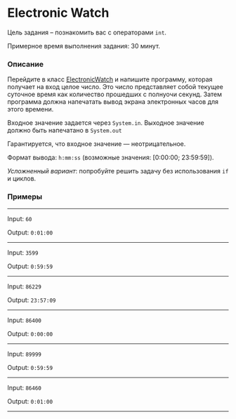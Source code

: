 # Electronic Watch

Цель задания – познакомить вас с операторами `int`.

Примерное время выполнения задания: 30 минут.

### Описание

Перейдите в класс [ElectronicWatch](src/main/java/com/epam/rd/autotasks/meetautocode/ElectronicWatch.java) 
и напишите программу, которая получает на вход целое число. Это число представляет собой текущее суточное время 
как количество прошедших с полнуочи секунд. Затем программа должна напечатать вывод экрана электронных часов для этого времени.

Входное значение задается через `System.in`. Выходное значение должно быть напечатано в `System.out`

Гарантируется, что входное значение — неотрицательное.

Формат вывода: `h:mm:ss` \(возможные значения: \[0:00:00; 23:59:59\]\).

*Усложненный вариант*: попробуйте решить задачу без использования `if` и циклов.

### Примеры

---
Input: `60`

Output: `0:01:00`

---
Input: `3599`

Output: `0:59:59`

---
Input: `86229`

Output: `23:57:09`

---
Input: `86400`

Output: `0:00:00`

---
Input: `89999`

Output: `0:59:59`

---
Input: `86460`

Output: `0:01:00`

---

